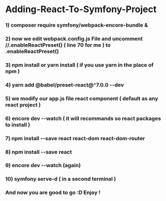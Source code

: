# Adding-React-To-Symfony-Project

### 1) composer require symfony/webpack-encore-bundle & 
### 2) now we edit webpack.config.js File and  uncomment //.enableReactPreset() ( line 70 for me ) to .enableReactPreset()
### 3) npm install or yarn install ( if you use yarn in the place of npm )
### 4) yarn add @babel/preset-react@^7.0.0 --dev
### 5) we modify our app.js file react component ( default as any react project )
### 6) encore dev --watch ( it will recommands so react packages to install ) 
### 7) npm install --save react react-dom react-dom-router
### 8) npm install --save react
### 9) encore dev --watch (again) 
### 10) symfony serve-d ( in a second terminal ) 
### And now you are good to go :D Enjoy !
